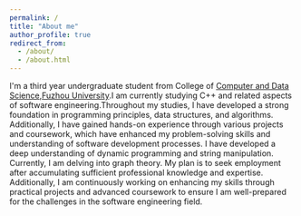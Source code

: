 ```yaml
---
permalink: /
title: "About me"
author_profile: true
redirect_from: 
  - /about/
  - /about.html
---
```


  I'm a third year undergraduate student from College of [Computer and Data Science](https://ccds.fzu.edu.cn/index.htm),[Fuzhou University](https://www.fzu.edu.cn/index.htm).I am currently studying C++ and related aspects of software engineering.Throughout my studies, I have developed a strong foundation in programming principles, data structures, and algorithms. Additionally, I have gained hands-on experience through various projects and coursework, which have enhanced my problem-solving skills and understanding of software development processes.
  I have developed a deep understanding of dynamic programming and string manipulation. Currently, I am delving into graph theory. My plan is to seek employment after accumulating sufficient professional knowledge and expertise. Additionally, I am continuously working on enhancing my skills through practical projects and advanced coursework to ensure I am well-prepared for the challenges in the software engineering field.
